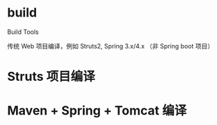 # build
Build Tools

传统 Web 项目编译，例如 Struts2, Spring 3.x/4.x （非 Spring boot 项目）

# Struts 项目编译

# Maven + Spring + Tomcat 编译
